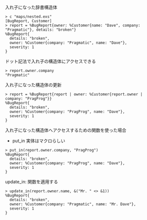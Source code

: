 入れ子になった辞書構造体

```
> c "maps/nested.exs"
[BugReport, Customer]
> report = %BugReport{owner: %Customer{name: "Dave", company: "Pragmatic"}, details: "broken"}
%BugReport{
  details: "broken",
  owner: %Customer{company: "Pragmatic", name: "Dave"},
  severity: 1
}
```

ドット記法で入れ子の構造体にアクセスできる

```
> report.owner.company
"Pragmatic"
```

入れ子になった構造体の更新

```
> report = %BugReport{report | owner: %Customer{report.owner | company: "PragProg"}}
%BugReport{
  details: "broken",
  owner: %Customer{company: "PragProg", name: "Dave"},
  severity: 1
}
```

入れ子になった構造体へアクセスするための関数を使った場合
- put_in
実体はマクロらしい

```
> put_in(report.owner.company, "PragProg")
%BugReport{
  details: "broken",
  owner: %Customer{company: "PragProg", name: "Dave"},
  severity: 1
}
```

update_in: 関数を適用する

```
> update_in(report.owner.name, &("Mr. " <> &1))
%BugReport{
  details: "broken",
  owner: %Customer{company: "Pragmatic", name: "Mr. Dave"},
  severity: 1
}
```

